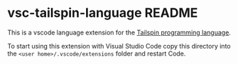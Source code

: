 # vsc-tailspin-language README

This is a vscode language extension for the [Tailspin programming language](https://github.com/tobega/tailspin-v0).

To start using this extension with Visual Studio Code copy this directory into the `<user home>/.vscode/extensions` folder and restart Code.
